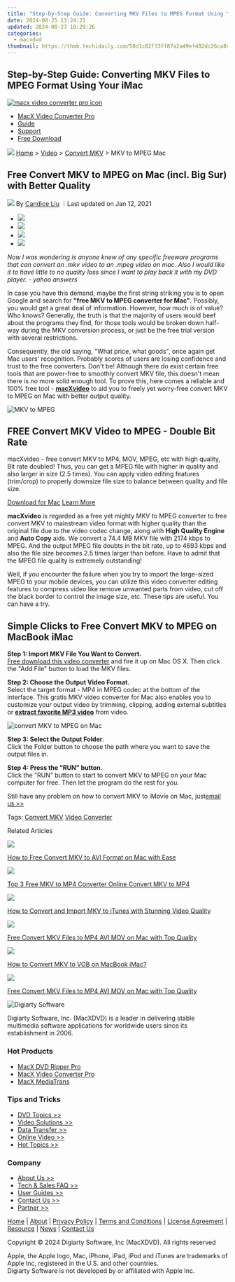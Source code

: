 ```yaml
---
title: "Step-by-Step Guide: Converting MKV Files to MPEG Format Using Your iMac"
date: 2024-08-25 13:24:21
updated: 2024-08-27 10:29:26
categories:
  - macxdvd
thumbnail: https://thmb.techidaily.com/58d1c82f33ff87a2a49ef482dc26ca840416cdee7dcea0bf9addd82da02902e0.jpg
---
```


## Step-by-Step Guide: Converting MKV Files to MPEG Format Using Your iMac

[![macx video converter pro icon](https://www.macxdvd.com/mac-dvd-video-converter-how-to/../image-style/new-seo/icon11.png)](https://tools.techidaily.com/macxdvd/products/)

* [MacX Video Converter Pro](https://tools.techidaily.com/macxdvd/products/)
* [Guide](https://tools.techidaily.com/macxdvd/products/)
* [Support](https://tools.techidaily.com/macxdvd/products/)
* [Free Download](https://tools.techidaily.com/macxdvd/products/)



![](https://www.macxdvd.com/mac-dvd-video-converter-how-to/../image-style/new-seo/icon7.png) [Home](https://tools.techidaily.com/macxdvd/products/) \> [Video](https://tools.techidaily.com/macxdvd/products/) \> [Convert MKV](https://tools.techidaily.com/macxdvd/products/) \> MKV to MPEG Mac

## Free Convert MKV to MPEG on Mac (incl. Big Sur) with Better Quality



![](https://www.macxdvd.com/mac-dvd-video-converter-how-to/../image-style/new-seo/icon6.png) By [Candice Liu](https://tools.techidaily.com/macxdvd/products/) ｜Last updated on Jan 12, 2021

* [![](https://www.macxdvd.com/mac-dvd-video-converter-how-to/../image-style/new-seo/share-fa.jpg)](https://www.facebook.com/sharer/sharer.php?u=https://www.macxdvd.com/mac-dvd-video-converter-how-to/mkv-to-mpeg-mac.htm)
* [![](https://www.macxdvd.com/mac-dvd-video-converter-how-to/../image-style/new-seo/share-tw.jpg)](https://twitter.com/intent/tweet?url=https://www.macxdvd.com/mac-dvd-video-converter-how-to/mkv-to-mpeg-mac.htm&text=)
* [![](https://www.macxdvd.com/mac-dvd-video-converter-how-to/../image-style/new-seo/share-go.jpg)](https://pinterest.com/pin/create/button/?url=https://www.macxdvd.com/mac-dvd-video-converter-how-to/mkv-to-mpeg-mac.htm&media=&description=)
* [![](https://www.macxdvd.com/mac-dvd-video-converter-how-to/../image-style/new-seo/share-in.jpg)](https://www.linkedin.com/shareArticle?mini=true&url=https://www.macxdvd.com/mac-dvd-video-converter-how-to/mkv-to-mpeg-mac.htm&title=&summary=&source=)

_Now I was wondering is anyone knew of any specific freeware programs that can convert an .mkv video to an .mpeg video on mac. Also I would like it to have little to no quality loss since I want to play back it with my DVD player. - yahoo answers_

In case you have this demand, maybe the first string striking you is to open Google and search for **"free MKV to MPEG converter for Mac"**. Possibly, you would get a great deal of information. However, how much is of value? Who knows? Generally, the truth is that the majority of users would beef about the programs they find, for those tools would be broken down half-way during the MKV conversion process, or just be the free trial version with several restrictions.

Consequently, the old saying, "What price, what goods", once again get Mac users' recognition. Probably scores of users are losing confidence and trust to the free converters. Don't be! Although there do exist certain free tools that are power-free to smoothly convert MKV file, this doesn't mean there is no more solid enough tool. To prove this, here comes a reliable and 100% free tool - **[macXvideo](https://tools.techidaily.com/macxdvd/products/)** to aid you to freely yet worry-free convert MKV to MPEG on Mac with better output quality. 

![MKV to MPEG](https://www.macxdvd.com/mac-dvd-video-converter-how-to/article-image/mkv-to-mpeg.png) 

## FREE Convert MKV Video to MPEG - Double Bit Rate

macXvideo - free convert MKV to MP4, MOV, MPEG, etc with high quality, Bit rate doubled! Thus, you can get a MPEG file with higher in quality and also larger in size (2.5 times). You can apply video editing features (trim/crop) to properly downsize file size to balance between quality and file size.

[Download for Mac](https://tools.techidaily.com/macxdvd/products/) [Learn More](https://tools.techidaily.com/macxdvd/products/) 

**macXvideo**  is regarded as a free yet mighty MKV to MPEG converter to free convert MKV to mainstream video format with higher quality than the original file due to the video codec change, along with **High Quality Engine** and **Auto Copy**  aids. We convert a 74.4 MB MKV file with 2174 kbps to MPEG. And the output MPEG file doubts in the bit rate, up to 4693 kbps and also the file size becomes 2.5 times larger than before. Have to admit that the MPEG file quality is extremely outstanding!

Well, if you encounter the failure when you try to import the large-sized MPEG to your mobile devices, you can utilize this video converter editing features to compress video like remove unwanted parts from video, cut off the black border to control the image size, etc. These tips are useful. You can have a try.

## Simple Clicks to Free Convert MKV to MPEG on MacBook iMac

**Step 1: Import MKV File You Want to Convert.**   
[Free download this video converter](https://tools.techidaily.com/macxdvd/products/) and fire it up on Mac OS X. Then click the "Add File" button to load the MKV files.

**Step 2: Choose the Output Video Format.**  
 Select the target format - MP4 in MPEG codec at the bottom of the interface. This gratis MKV video converter for Mac also enables you to customize your output video by trimming, clipping, adding external subtitles or **[extract favorite MP3 video](https://tools.techidaily.com/macxdvd/products/)** from video.

![convert MKV to MPEG on Mac](https://www.macxdvd.com/mac-dvd-video-converter-how-to/../macxvideo/step-image/transcode-video-700.jpg) 

**Step 3: Select the Output Folder**.  
 Click the Folder button to choose the path where you want to save the output files in. 

**Step 4: Press the "RUN" button**.  
 Click the "RUN" button to start to convert MKV to MPEG on your Mac computer for free. Then let the program do the rest for you.

Still have any problem on how to convert MKV to iMovie on Mac, just[email us >>](https://tools.techidaily.com/macxdvd/products/)

Tags: [Convert MKV](https://tools.techidaily.com/macxdvd/products/) [Video Converter](https://tools.techidaily.com/macxdvd/products/) 



Related Articles

![](https://www.macxdvd.com/mac-dvd-video-converter-how-to/../image-style/new-seo/pic7.jpg)

[How to Free Convert MKV to AVI Format on Mac with Ease](https://tools.techidaily.com/macxdvd/products/) 

![](https://www.macxdvd.com/mac-dvd-video-converter-how-to/../image-style/new-seo/pic6.jpg)

[Top 3 Free MKV to MP4 Converter Online Convert MKV to MP4](https://tools.techidaily.com/macxdvd/products/) 

![](https://www.macxdvd.com/mac-dvd-video-converter-how-to/../image-style/new-seo/pic5.jpg)

[How to Convert and Import MKV to iTunes with Stunning Video Quality](https://tools.techidaily.com/macxdvd/products/) 

![](https://www.macxdvd.com/mac-dvd-video-converter-how-to/../image-style/new-seo/pic4.jpg)

[Free Convert MKV Files to MP4 AVI MOV on Mac with Top Quality](https://tools.techidaily.com/macxdvd/products/) 

![](https://www.macxdvd.com/mac-dvd-video-converter-how-to/../image-style/new-seo/pic3.jpg)

[How to Convert MKV to VOB on MacBook iMac?](https://tools.techidaily.com/macxdvd/products/) 

![](https://www.macxdvd.com/mac-dvd-video-converter-how-to/../image-style/new-seo/pic2.jpg)

[Free Convert MKV Files to MP4 AVI MOV on Mac with Top Quality](https://tools.techidaily.com/macxdvd/products/) 



![Digiarty Software](https://www.macxdvd.com/mac-dvd-video-converter-how-to/../icon/logo.png) 

Digiarty Software, Inc. (MacXDVD) is a leader in delivering stable multimedia software applications for worldwide users since its establishment in 2006.

### Hot Products

* [MacX DVD Ripper Pro](https://tools.techidaily.com/macxdvd/products/)
* [MacX Video Converter Pro](https://tools.techidaily.com/macxdvd/products/)
* [MacX MediaTrans](https://tools.techidaily.com/macxdvd/products/)

### Tips and Tricks

* [DVD Topics >>](https://tools.techidaily.com/macxdvd/products/)
* [Video Solutions >>](https://tools.techidaily.com/macxdvd/products/)
* [Data Transfer >>](https://tools.techidaily.com/macxdvd/products/)
* [Online Video >>](https://tools.techidaily.com/macxdvd/products/)
* [Hot Topics >>](https://tools.techidaily.com/macxdvd/products/)

### Company

* [About Us >>](https://tools.techidaily.com/macxdvd/products/)
* [Tech & Sales FAQ >>](https://tools.techidaily.com/macxdvd/products/)
* [User Guides >>](https://tools.techidaily.com/macxdvd/products/)
* [Contact Us >>](https://tools.techidaily.com/macxdvd/products/)
* [Partner >>](https://tools.techidaily.com/macxdvd/products/)



[Home](https://tools.techidaily.com/macxdvd/products/) | [About](https://tools.techidaily.com/macxdvd/products/) | [Privacy Policy](https://tools.techidaily.com/macxdvd/products/) | [Terms and Conditions](https://tools.techidaily.com/macxdvd/products/) | [License Agreement](https://tools.techidaily.com/macxdvd/products/) | [Resource](https://tools.techidaily.com/macxdvd/products/) | [News](https://tools.techidaily.com/macxdvd/products/) | [Contact Us](https://tools.techidaily.com/macxdvd/products/)

Copyright © 2024 Digiarty Software, Inc (MacXDVD). All rights reserved

Apple, the Apple logo, Mac, iPhone, iPad, iPod and iTunes are trademarks of Apple Inc, registered in the U.S. and other countries.  
Digiarty Software is not developed by or affiliated with Apple Inc.

<ins class="adsbygoogle"
     style="display:block"
     data-ad-format="autorelaxed"
     data-ad-client="ca-pub-7571918770474297"
     data-ad-slot="1223367746"></ins>



<ins class="adsbygoogle"
     style="display:block"
     data-ad-client="ca-pub-7571918770474297"
     data-ad-slot="8358498916"
     data-ad-format="auto"
     data-full-width-responsive="true"></ins>
